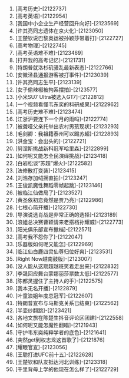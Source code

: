
1. [高考历史]-[2122737]
1. [高考英语]-[2122954]
1. [我国中小企业生产经营回升向好]-[2123569]
1. [许其亮同志遗体在京火化]-[2123050]
1. [王楚钦说巴黎奥运被孙颖莎带着打]-[2122727]
1. [高考物理]-[2122745]
1. [高考英语难不难]-[2123469]
1. [打开我的高考记忆]-[2121731]
1. [特朗普就洛杉矶骚乱最新表态]-[2122766]
1. [安徽泾县通报游客被打事件]-[2123039]
1. [许其亮同志生平]-[2123139]
1. [女子偷辣椒被拘系摆拍]-[2123577]
1. [小米SU7 Ultra被选入GT7]-[2122812]
1. [一个视频看懂韦东奕的科研成果]-[2122962]
1. [高考历史难不难]-[2123474]
1. [江浙沪要连下一个月的雨吗]-[2122774]
1. [被聋哑父亲托举出农村男孩现状]-[2123293]
1. [毛剑卿：我祖籍泰州可以踢苏超]-[2122893]
1. [洪金宝：会出头的]-[2122721]
1. [努涅斯挑战新科冠军哈里森]-[2122899]
1. [如何呢又能怎全民演绎挑战]-[2123418]
1. [白岩松谈“苏超”爆火]-[2122582]
1. [法修散打变装]-[2123415]
1. [刘浩存加绒摇直拍]-[2123247]
1. [王俊凯魔性舞蹈零帧起跳]-[2123146]
1. [被临江仙做局了]-[2123527]
1. [黄圣依初恋竟然是贾乃亮]-[2122986]
1. [七根心简开播]-[2122730]
1. [导演说选肖战是非常正确的选择]-[2123189]
1. [浪姐总决赛曹颖请来老搭档孙耀威]-[2122773]
1. [阳光俱乐部宣布撤档]-[2122571]
1. [高考我不怨你了]-[2122047]
1. [乐器版如何呢又能怎]-[2122969]
1. [临江仙白鹿四灵仙尊归位好爽]-[2123531]
1. [Right Now越南鼓版]-[2123007]
1. [没人能从这期超越班笑着走出来]-[2122832]
1. [李晟回应舞台蒙娜丽莎票数太低]-[2122577]
1. [陈都灵握住了主持人的手]-[2122575]
1. [我本无名开播]-[2122879]
1. [叶童浪姐年度总冠军]-[2122607]
1. [特朗普宣布与马斯克关系已结束]-[2122562]
1. [半壶纱翻跳]-[2123421]
1. [各地文旅在陈楚生抖音评论区团建]-[2122558]
1. [如何呢又能怎魔性翻唱]-[2121943]
1. [守护韦东奕纯粹学者的底色]-[2121641]
1. [突然get到权志龙这首歌了]-[2121876]
1. [耀眼官宣]-[2123056]
1. [王聪打进UFC前十五]-[2122628]
1. [王楚钦和队友抵达河北训练]-[2123318]
1. [千里背母上学的他现在怎么样了]-[2122729]